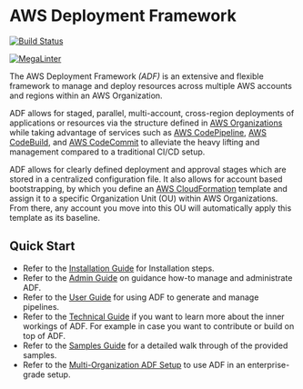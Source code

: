 # AWS Deployment Framework

[![Build Status](https://github.com/awslabs/aws-deployment-framework/actions/workflows/adf.yml/badge.svg?branch=master)](https://github.com/awslabs/aws-deployment-framework/actions?query=workflow%3AADF%20CI+branch%3Amaster)

[![MegaLinter](https://github.com/awslabs/aws-deployment-framework/actions/workflows/mega-linter.yml/badge.svg?branch=master)](https://github.com/awslabs/aws-deployment-framework/actions?query=workflow%3AMegaLinter+branch%3Amaster)

The AWS Deployment Framework *(ADF)* is an extensive and flexible framework to
manage and deploy resources across multiple AWS accounts and regions within an
AWS Organization.

ADF allows for staged, parallel, multi-account, cross-region deployments of
applications or resources via the structure defined in
[AWS Organizations](https://aws.amazon.com/organizations/) while taking
advantage of services such as
[AWS CodePipeline](https://aws.amazon.com/codepipeline/),
[AWS CodeBuild](https://aws.amazon.com/codebuild/), and
[AWS CodeCommit](https://aws.amazon.com/codecommit/) to alleviate the
heavy lifting and management compared to a traditional CI/CD setup.

ADF allows for clearly defined deployment and approval stages which are stored
in a centralized configuration file. It also allows for account based
bootstrapping, by which you define an
[AWS CloudFormation](https://aws.amazon.com/cloudformation/) template and
assign it to a specific Organization Unit (OU) within AWS Organizations.
From there, any account you move into this OU will automatically apply this
template as its baseline.

## Quick Start

- Refer to the [Installation Guide](docs/installation-guide.md) for
  Installation steps.
- Refer to the [Admin Guide](docs/admin-guide.md) on guidance how-to manage and
  administrate ADF.
- Refer to the [User Guide](docs/user-guide.md) for using ADF to generate
  and manage pipelines.
- Refer to the [Technical Guide](docs/technical-guide.md) if you want to learn
  more about the inner workings of ADF. For example in case you want to
  contribute or build on top of ADF.
- Refer to the [Samples Guide](docs/samples-guide.md) for a detailed walk
  through of the provided samples.
- Refer to the [Multi-Organization ADF Setup](docs/multi-organization-guide.md)
   to use ADF in an enterprise-grade setup.
